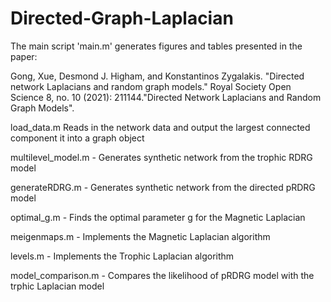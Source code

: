 # Directed-Graph-Laplacian
The main script 'main.m' generates figures and tables presented in the paper:

Gong, Xue, Desmond J. Higham, and Konstantinos Zygalakis. "Directed network Laplacians and random graph models." Royal Society Open Science 8, no. 10 (2021): 211144."Directed Network Laplacians and Random Graph Models".

load_data.m  Reads in the network data and output the largest connected component it into a graph object

multilevel_model.m - Generates synthetic network from the trophic RDRG model

generateRDRG.m -  Generates synthetic network from the directed pRDRG model

optimal_g.m - Finds the optimal parameter g for the Magnetic Laplacian

meigenmaps.m - Implements the Magnetic Laplacian algorithm

levels.m - Implements the Trophic Laplacian algorithm

model_comparison.m - Compares the likelihood of pRDRG model with the trphic Laplacian model



